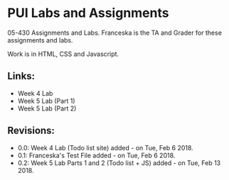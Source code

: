 # PUI Labs and Assignments

05-430 Assignments and Labs. Franceska is the TA and Grader for these assignments and labs.

Work is in HTML, CSS and Javascript.

Links:
-----
- Week 4 Lab
- Week 5 Lab (Part 1)
- Week 5 Lab (Part 2)

Revisions:
----------
- 0.0: Week 4 Lab (Todo list site) added - on Tue, Feb 6 2018.
- 0.1: Franceska's Test File added - on Tue, Feb 6 2018.
- 0.2: Week 5 Lab Parts 1 and 2 (Todo list + JS) added - on Tue, Feb 13 2018.
